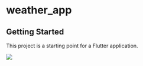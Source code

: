 # weather_app

## Getting Started

This project is a starting point for a Flutter application.

<img src="https://github.com/Urusung/Weather/issues/1#issue-1699397445">
</img>
